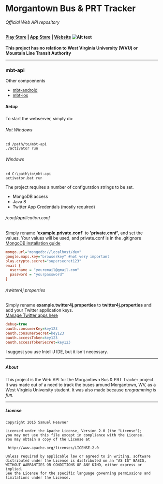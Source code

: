 # Morgantown Bus & PRT Tracker 
###### Official Web API repository

#### [Play Store](https://play.google.com/store/apps/details?id=com.slheavner.wvubus) | [App Store](https://itunes.apple.com/us/app/morgantown-bus-prt-tracker/id993385664?ls=1&mt=8) | [Website](http://morgantownbustracker.org) ![Alt text](https://raw.github.com/slheavner/mbt-android/master/app/src/main/res/drawable-xxxhdpi/ic_launcher.png "mbt-android logo")

**This project has no relation to West Virginia University (WVU) or Mountain Line Transit Authority**

-----
### mbt-api
Other compoenents
* [mbt-android](https://github.com/slheavner/mbt-android)
* [mbt-ios](https://github.com/slheavner/mbt-ios)

##### Setup

To start the webserver, simply do:
###### Not Windows
```Shell
cd /path/to/mbt-api
./activator run
```
###### Windows
```Shell
cd C:\path\to\mbt-api
activator.bat run
```

The project requires a number of configuration strings to be set.

* MongoDB access
* Java 8
* Twitter App Credentials (mostly required)

###### /conf/application.conf
Simply rename **'example.private.conf'** to **'private.conf'**, and set the values. Your values will be used, and private.conf is in the .gitignore  
[MongoDB installation guide](https://docs.mongodb.org/v3.0/installation/#installation-guides)  
```INI
mongo.url="mongodb://localhost/dev"
google.maps.key="browserkey" #not very important
play.crypto.secret="supersecret123"
email {
  username = "youremail@gmail.com"
  password = "yourpassword"
}
```
###### /twitter4j.properties
Simply rename **example.twitter4j.properties** to **twitter4j.properties** and add your Twitter application keys.  
[Manage Twitter apps here](https://apps.twitter.com/)
```INI
debug=true
oauth.consumerKey=key123
oauth.consumerSecret=key123
oauth.accessToken=key123
oauth.accessTokenSecret=key123
```

I suggest you use IntelliJ IDE, but it isn't necessary.

-----
##### About

This project is the Web API for the Morgantown Bus & PRT Tracker project. It was made out of a need to track the buses around Morgantown, WV, as a West Virginia University student. It was also made because *programming is fun*.

-----
##### License
```
Copyright 2015 Samuel Heavner

Licensed under the Apache License, Version 2.0 (the "License");
you may not use this file except in compliance with the License.
You may obtain a copy of the License at

 http://www.apache.org/licenses/LICENSE-2.0

Unless required by applicable law or agreed to in writing, software
distributed under the License is distributed on an "AS IS" BASIS,
WITHOUT WARRANTIES OR CONDITIONS OF ANY KIND, either express or implied.
See the License for the specific language governing permissions and
limitations under the License.
```

